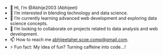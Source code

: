 - 👋 Hi, I’m @Abhije2003 (Abhijeet)
- 👀 I’m interested in blending technology and data science.
- 🌱 I’m currently learning advanced web development and exploring data science concepts.
- 💞️ I’m looking to collaborate on projects related to data analysis and web development.
- 📫 How to reach me abhijeetaher.scoe.comp@gmail.com.
- ⚡ Fun fact: My idea of fun? Turning caffeine into code...!

<!---
Abhije2003/Abhije2003 is a ✨ special ✨ repository because its `README.md` (this file) appears on your GitHub profile.
You can click the Preview link to take a look at your changes.
--->
